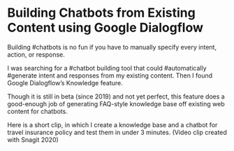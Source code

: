 # Building Chatbots from Existing Content using Google Dialogflow
Building #chatbots is no fun if you have to manually specify every intent, action, or response.

I was searching for a #chatbot building tool that could #automatically #generate intent and responses from my existing content. Then I found Google Dialogflow’s Knowledge feature.

Though it is still in beta (since 2019) and not yet perfect, this feature does a good-enough job of generating FAQ-style knowledge base off existing web content for chatbots.

Here is a short clip, in which I create a knowledge base and a chatbot for travel insurance policy and test them in under 3 minutes.
(Video clip created with Snagit 2020)
